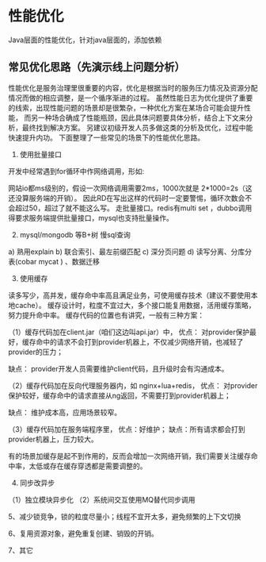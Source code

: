 # 性能优化

Java层面的性能优化，针对java层面的，添加依赖

## 常见优化思路（先演示线上问题分析）

性能优化是服务治理里很重要的内容，优化是根据当时的服务压力情况及资源分配情况而做的相应调整，是一个循序渐进的过程。
虽然性能日志为优化提供了重要的线索，出现性能问题的场景却是很繁杂，一种优化方案在某场合可能会提升性能，
而另一种场合确成了性能瓶颈，因此具体问题要具体分析，结合上下文来分析，最终找到解决方案。
另建议初级开发人员多做这类的分析及优化，过程中能快速提升内功。
下面整理了一些常见的场景下的性能优化思路。

1. 使用批量接口

开发中经常遇到for循环中作网络调用，形如:

网站io都ms级别的，假设一次网络调用需要2ms，1000次就是 2*1000=2s（这还没算服务端的开销）。
因此RD在写出这样的代码时一定要警惕，循环次数会不会超过50，超过了就不能这么写。
走批量接口。redis有multi set ，dubbo调用得要求服务端提供批量接口，mysql也支持批量操作。

2. mysql/mongodb 等B+树 慢sql查询

a) 熟用explain
b) 联合索引、最左前缀匹配
c) 深分页问题
d) 读写分离、分库分表(cobar mycat ) 、数据迁移

3. 使用缓存

读多写少，高并发，缓存命中率高且满足业务，可使用缓存技术（建议不要使用本地cache）。
缓存设计时，粒度不宜过大，多个接口能复用数据，活用缓存策略，努力提升命中率。 
缓存代码的位置也有讲究，一般有三种方案：

（1）缓存代码加在client.jar（咱们这边叫api.jar）中，
优点：
对provider保护最好，缓存命中的请求不会打到provider机器上，不仅减少网络开销，也减轻了provider的压力；

缺点：
provider开发人员需要维护client代码，且升级时会有沟通成本。

（2）缓存代码加在反向代理服务器内，如 nginx+lua+redis，
优点：
对provider保护较好，缓存命中的请求直接从ng返回，不需要打到provider机器上；

缺点：
维护成本高，应用场景较窄。

（3）缓存代码加在服务端程序里，
优点：好维护；
缺点：所有请求都会打到provider机器上，压力较大。

有的场景加缓存是起不到作用的，反而会增加一次网络开销，我们需要关注缓存命中率，太低或存在缓存穿透都是需要调整的。

4. 同步改异步

（1）独立模块异步化
（2）系统间交互使用MQ替代同步调用

5、减少锁竞争，锁的粒度尽量小；线程不宜开太多，避免频繁的上下文切换

6、复用资源对象，避免重复创建、销毁的开销。

7、其它